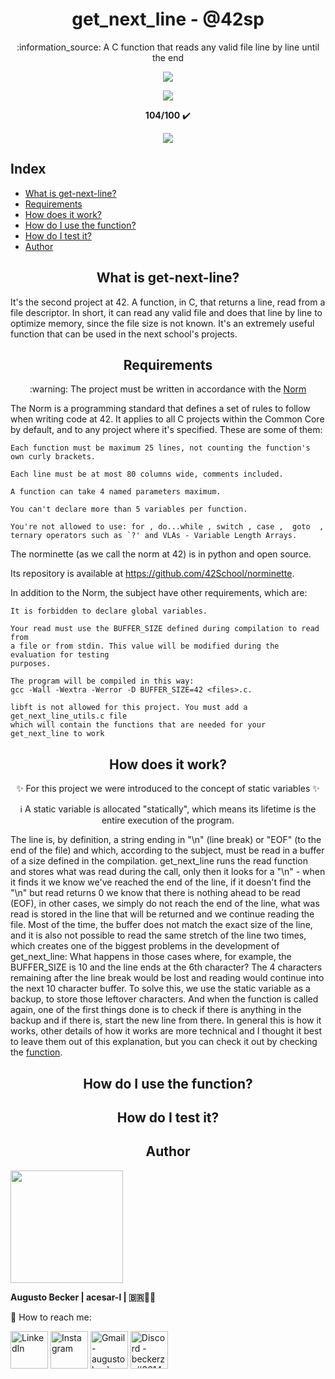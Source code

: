 <h1 align="center"> get_next_line - @42sp </h1>

<p align="center">:information_source: A C function that reads any valid file line by line until the end </p>

<p align="center"><a href="https://www.42sp.org.br/" target="_blank"><img src="https://img.shields.io/static/v1?label=&message=SP&color=000&style=for-the-badge&logo=42""></a></p>
<p align="center"><img src="https://user-images.githubusercontent.com/81205527/149212588-45d60d10-2e78-46c5-bf0c-0dc247464ad5.png"></p>
<p align="center"> <strong>104/100</strong> ✔️ </p>
<p align="center"><a href="https://github.com/augustobecker/get_next_line/blob/main/README-ptbr.md" target="_blank"><img src="https://img.shields.io/badge/dispon%C3%ADvel%20tamb%C3%A9m%20em-PT--BR-yellow"></a></p>

## Index

* [What is get-next-line?](#what-is-get-next-line)
* [Requirements](#requirements)
* [How does it work?](#how-does-it-work)
* [How do I use the function?](#how-do-i-use-the-function)
* [How do I test it?](#how-do-i-test-it)
* [Author](#author)

<h2 align="center" id="what-is-get-next-line"> What is get-next-line? </h2>

It's the second project at 42. A function, in C, that returns a line, read from a file descriptor. In short, it can read any valid file and does that line by line to optimize memory, since the file size is not known. It's an extremely useful function that can be used in the next school's projects.

<h2 align="center" id="requirements"> Requirements </h2>

<p  align="center"> :warning: The project must be written in accordance with the <a href="https://github.com/42School/norminette/blob/master/pdf/en.norm.pdf" target="_blank">Norm</a> </p>
The Norm  is a programming standard that defines a set of rules to follow when writing code at 42. It applies to all C projects within the Common Core by default, and
to any project where it's specified. These are some of them:

    Each function must be maximum 25 lines, not counting the function's own curly brackets.
    
    Each line must be at most 80 columns wide, comments included.
    
    A function can take 4 named parameters maximum.
    
    You can't declare more than 5 variables per function.
    
    You're not allowed to use: for , do...while , switch , case ,  goto  ,
    ternary operators such as `?' and VLAs - Variable Length Arrays.
  The norminette (as we call the norm at 42) is in python and open source.
  
  Its repository is available at https://github.com/42School/norminette.
  
  In addition to the Norm, the subject have other requirements, which are:
  
    It is forbidden to declare global variables.
   
    Your read must use the BUFFER_SIZE defined during compilation to read from
    a file or from stdin. This value will be modified during the evaluation for testing
    purposes.
    
    The program will be compiled in this way:
    gcc -Wall -Wextra -Werror -D BUFFER_SIZE=42 <files>.c.
    
    libft is not allowed for this project. You must add a get_next_line_utils.c file
    which will contain the functions that are needed for your get_next_line to work

<h2 align="center" id="how-does-it-work"> How does it work? </h2>

<p align="center">✨ For this project we were introduced to the concept of static variables ✨</p>

<p align="center">ℹ️ A static variable is allocated "statically", which means its lifetime is the entire execution of the program.</p>

The line is, by definition, a string ending in "\n" (line break) or "EOF" (to the end of the file) and which, according to the subject, must be read in a buffer of a size defined in the compilation. get_next_line runs the read function and stores what was read during the call, only then it looks for a "\n" - when it finds it we know we've reached the end of the line, if it doesn't find the "\n" but read returns 0 we know that there is nothing ahead to be read (EOF), in other cases, we simply do not reach the end of the line, what was read is stored in the line that will be returned and we continue reading the file. Most of the time, the buffer does not match the exact size of the line, and it is also not possible to read the same stretch of the line two times, which creates one of the biggest problems in the development of get_next_line:
What happens in those cases where, for example, the BUFFER_SIZE is 10 and the line ends at the 6th character?
The 4 characters remaining after the line break would be lost and reading would continue into the next 10 character buffer. To solve this, we use the static variable as a backup, to store those leftover characters. And when the function is called again, one of the first things done is to check if there is anything in the backup and if there is, start the new line from there. In general this is how it works, other details of how it works are more technical and I thought it best to leave them out of this explanation, but you can check it out by checking the <a href="https://github.com/augustobecker/get_next_line/blob/main/get_next_line.c">function</a>.
<h2 align="center" id="how-do-i-use-the-function"> How do I use the function? </h2>

<h2 align="center" id="how-do-i-test-it"> How do I test it? </h2>

<h2 align="center" id="author"> Author </h2>

<div>
<img height="180em" src="https://user-images.githubusercontent.com/81205527/152089472-0aa06bd9-d882-4c83-adfc-8230d1e958c1.png">
    
<strong> Augusto Becker | acesar-l | 🇧🇷👨‍🚀</strong>
    
:wave: How to reach me: 
    
  <a href="https://www.linkedin.com/in/augusto-becker/" target="_blank"><img align="center" alt="LinkedIn" height="60" src="https://user-images.githubusercontent.com/81205527/157161849-01a9df02-bf32-45be-add4-122bc40b48cf.png"></a>
<a href="https://www.instagram.com/augusto.becker/" target="_blank"><img align="center" alt="Instagram" height="60" src="https://user-images.githubusercontent.com/81205527/157161841-19ec3ab2-2c8f-4ec0-8b9d-3cd885256098.png"></a>
<a href = "mailto:augustobecker.dev@gmail.com"> <img align="center" alt="Gmail - augustobecker.dev@gmail.com" height="60" src="https://user-images.githubusercontent.com/81205527/157161831-eb9dffee-404b-4ffe-b0af-34671219f7fb.png"></a>
<a href="https://discord.gg/3kxYkBRxUy" target="_blank"><img align="center" alt="Discord - beckerzz#3614" height="60" src="https://user-images.githubusercontent.com/81205527/157161820-de88dc63-61a3-4c9f-9445-07ac98bf0bc2.png"></a>
</div>
